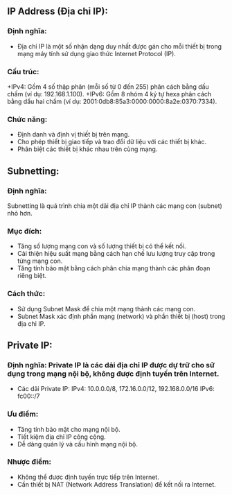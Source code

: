 ## IP Address (Địa chỉ IP):
### Định nghĩa: 
  + Địa chỉ IP là một số nhận dạng duy nhất được gán cho mỗi thiết bị trong mạng máy tính sử dụng giao thức Internet Protocol (IP).
### Cấu trúc:
  +IPv4: Gồm 4 số thập phân (mỗi số từ 0 đến 255) phân cách bằng dấu chấm (ví dụ: 192.168.1.100).
  +IPv6: Gồm 8 nhóm 4 ký tự hexa phân cách bằng dấu hai chấm (ví dụ: 2001:0db8:85a3:0000:0000:8a2e:0370:7334).
### Chức năng:
  + Định danh và định vị thiết bị trên mạng.
  + Cho phép thiết bị giao tiếp và trao đổi dữ liệu với các thiết bị khác.
  + Phân biệt các thiết bị khác nhau trên cùng mạng.
## Subnetting:
### Định nghĩa: 
  Subnetting là quá trình chia một dải địa chỉ IP thành các mạng con (subnet) nhỏ hơn.
### Mục đích:
  + Tăng số lượng mạng con và số lượng thiết bị có thể kết nối.
  + Cải thiện hiệu suất mạng bằng cách hạn chế lưu lượng truy cập trong từng mạng con.
  + Tăng tính bảo mật bằng cách phân chia mạng thành các phân đoạn riêng biệt.
### Cách thức:
  + Sử dụng Subnet Mask để chia một mạng thành các mạng con.
  + Subnet Mask xác định phần mạng (network) và phần thiết bị (host) trong địa chỉ IP.
## Private IP:
### Định nghĩa: Private IP là các dải địa chỉ IP được dự trữ cho sử dụng trong mạng nội bộ, không được định tuyến trên Internet.
  + Các dải Private IP:
  IPv4: 10.0.0.0/8, 172.16.0.0/12, 192.168.0.0/16
  IPv6: fc00::/7
### Ưu điểm:
  + Tăng tính bảo mật cho mạng nội bộ.
  + Tiết kiệm địa chỉ IP công cộng.
  + Dễ dàng quản lý và cấu hình mạng nội bộ.
### Nhược điểm:
  + Không thể được định tuyến trực tiếp trên Internet.
  + Cần thiết bị NAT (Network Address Translation) để kết nối ra Internet.